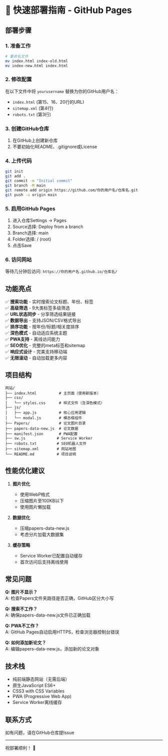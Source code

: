 # 🚀 快速部署指南 - GitHub Pages

## 部署步骤

### 1. 准备工作
```bash
# 重命名文件
mv index.html index-old.html
mv index-new.html index.html
```

### 2. 修改配置
在以下文件中将 `yourusername` 替换为你的GitHub用户名：
- `index.html` (第15、16、20行的URL)
- `sitemap.xml` (第4行)
- `robots.txt` (第3行)

### 3. 创建GitHub仓库
1. 在GitHub上创建新仓库
2. 不要初始化README、.gitignore或License

### 4. 上传代码
```bash
git init
git add .
git commit -m "Initial commit"
git branch -M main
git remote add origin https://github.com/你的用户名/仓库名.git
git push -u origin main
```

### 5. 启用GitHub Pages
1. 进入仓库Settings → Pages
2. Source选择: Deploy from a branch
3. Branch选择: main
4. Folder选择: / (root)
5. 点击Save

### 6. 访问网站
等待几分钟后访问: `https://你的用户名.github.io/仓库名/`

## 功能亮点

✅ **搜索功能** - 实时搜索论文标题、年份、标签  
✅ **高级筛选** - 9大类标签多级筛选  
✅ **URL状态同步** - 分享筛选结果链接  
✅ **数据导出** - 支持JSON/CSV格式导出  
✅ **排序功能** - 按年份/标题/相关度排序  
✅ **深色模式** - 自动适应系统主题  
✅ **PWA支持** - 离线访问能力  
✅ **SEO优化** - 完整的meta标签和sitemap  
✅ **响应式设计** - 完美支持移动端  
✅ **无限滚动** - 自动加载更多内容  

## 项目结构
```
网站/
├── index.html          # 主页面（使用新版本）
├── css/
│   └── styles.css      # 样式文件（含深色模式）
├── js/
│   ├── app.js          # 核心应用逻辑
│   └── modal.js        # 模态框组件
├── Papers/             # 论文图片目录
├── papers-data-new.js  # 论文数据
├── manifest.json       # PWA配置
├── sw.js              # Service Worker
├── robots.txt         # SEO机器人文件
├── sitemap.xml        # 网站地图
└── README.md          # 项目说明
```

## 性能优化建议

1. **图片优化**
   - 使用WebP格式
   - 压缩图片至100KB以下
   - 使用图片懒加载

2. **数据优化**
   - 压缩papers-data-new.js
   - 考虑分片加载大数据集

3. **缓存策略**
   - Service Worker已配置自动缓存
   - 首次访问后支持离线使用

## 常见问题

**Q: 图片不显示？**  
A: 检查Papers文件夹路径是否正确，GitHub区分大小写

**Q: 搜索不工作？**  
A: 确保papers-data-new.js文件已正确加载

**Q: PWA不工作？**  
A: GitHub Pages自动启用HTTPS，检查浏览器控制台错误

**Q: 如何添加新论文？**  
A: 编辑papers-data-new.js，添加新的论文对象

## 技术栈
- 纯前端静态网站（无需后端）
- 原生JavaScript ES6+
- CSS3 with CSS Variables
- PWA (Progressive Web App)
- Service Worker离线缓存

## 联系方式
如有问题，请在GitHub仓库提Issue

---
祝部署顺利！ 🎉
